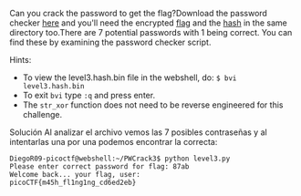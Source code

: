 Can you crack the password to get the flag?Download the password checker [here](https://artifacts.picoctf.net/c/17/level3.py) and you'll need the encrypted [flag](https://artifacts.picoctf.net/c/17/level3.flag.txt.enc) and the [hash](https://artifacts.picoctf.net/c/17/level3.hash.bin) in the same directory too.There are 7 potential passwords with 1 being correct. You can find these by examining the password checker script.

Hints:
- To view the level3.hash.bin file in the webshell, do: `$ bvi level3.hash.bin`
- To exit `bvi` type `:q` and press enter.
- The `str_xor` function does not need to be reverse engineered for this challenge.

Solución
Al analizar el archivo vemos las 7 posibles contraseñas y al intentarlas una por una podemos encontrar la correcta:
```
DiegoR09-picoctf@webshell:~/PWCrack3$ python level3.py 
Please enter correct password for flag: 87ab
Welcome back... your flag, user:
picoCTF{m45h_fl1ng1ng_cd6ed2eb}
```
